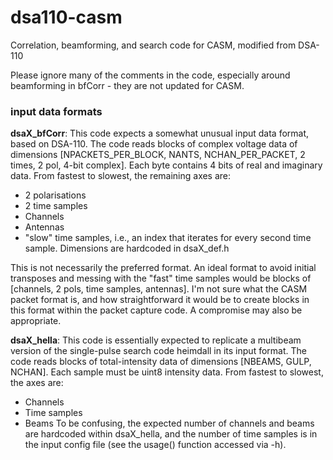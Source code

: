 # dsa110-casm
Correlation, beamforming, and search code for CASM, modified from DSA-110

Please ignore many of the comments in the code, especially around beamforming in bfCorr - they are not updated for CASM.

### input data formats

**dsaX_bfCorr**: This code expects a somewhat unusual input data format, based on DSA-110. The code reads blocks of complex voltage data of dimensions [NPACKETS_PER_BLOCK, NANTS, NCHAN_PER_PACKET, 2 times, 2 pol, 4-bit complex]. Each byte contains 4 bits of real and imaginary data. From fastest to slowest, the remaining axes are:
 - 2 polarisations
 - 2 time samples
 - Channels
 - Antennas
 - "slow" time samples, i.e., an index that iterates for every second time sample.
Dimensions are hardcoded in dsaX_def.h

This is not necessarily the preferred format. An ideal format to avoid initial transposes and messing with the "fast" time samples would be blocks of [channels, 2 pols, time samples, antennas]. I'm not sure what the CASM packet format is, and how straightforward it would be to create blocks in this format within the packet capture code. A compromise may also be appropriate. 

**dsaX_hella**: This code is essentially expected to replicate a multibeam version of the single-pulse search code heimdall in its input format. The code reads blocks of total-intensity data of dimensions [NBEAMS, GULP, NCHAN]. Each sample must be uint8 intensity data. From fastest to slowest, the axes are:
 - Channels
 - Time samples
 - Beams
To be confusing, the expected number of channels and beams are hardcoded within dsaX_hella, and the number of time samples is in the input config file (see the usage() function accessed via -h).

